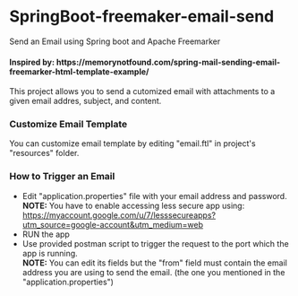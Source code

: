 # SpringBoot-freemaker-email-send
Send an Email using Spring boot and Apache Freemarker

<h4>Inspired by: https://memorynotfound.com/spring-mail-sending-email-freemarker-html-template-example/</h4>

This project allows you to send a cutomized email with attachments to a given email addres, subject, and content.

<h3>Customize Email Template</h3>

You can customize email template by editing "email.ftl" in project's "resources" folder.

<h3>How to Trigger an Email</h3>

- Edit "application.properties" file with your email address and password.<br>
<b>NOTE:</b> You have to enable accessing less secure app using:  https://myaccount.google.com/u/7/lesssecureapps?utm_source=google-account&utm_medium=web
- RUN the app
- Use provided postman script to trigger the request to the port which the app is running.<br>
  <b>NOTE:</b> You can edit its fields but the "from" field must contain the email address you are using to send the email. (the one you mentioned in the "application.properties")
